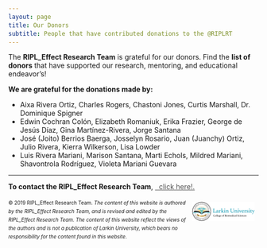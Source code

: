```yaml
---
layout: page
title: Our Donors 
subtitle: People that have contributed donations to the @RIPLRT
---
```


The **RIPL_Effect Research Team** is grateful for our donors. Find the **list of donors** that have supported our research, mentoring, and educational endeavor’s!

<b>We are grateful for the donations made by:</b>

<ul>
  <li>Aixa Rivera Ortiz, Charles Rogers, Chastoni Jones, Curtis Marshall, Dr. Dominique Spigner</li>
  <li>Edwin Cochran Colón, Elizabeth Romaniuk, Erika Frazier, George de Jesús Díaz, Gina Martínez-Rivera, Jorge Santana</li>
  <li>José (Joito) Berrios Baerga, Josselyn Rosario, Juan (Juanchy) Ortiz, Julio Rivera, Kierra Wilkerson, Lisa Lowder</li>
  <li>Luis Rivera Mariani, Marison Santana, Marti Echols, Mildred Mariani, Shavontrola Rodríguez, Violeta Mariani Guevara</li>
</ul>

---
**To contact the RIPL_Effect Research Team**, 
<a href="mailto:contactus@riplrt.com" target="_blank" style="color:#515151;"><i class="fa fa-envelope" style="font-size:1em"></i> &nbsp; click here!.<br></a>

<a href="http://ularkin.org/college-of-biomedical-sciences/">
  <img src="/img/LU-Biomed-Logo-Horizontal-1.png" alt="College of Biomedical Sciences at Larkin University" align="right" style="width: 25%; height: 25%; margin:8px"/>
</a>

<font size="1">&#169; 2019 RIPL_Effect Research Team. <i>The content of this website is authored by the RIPL_Effect Research Team, and is revised and edited by the RIPL_Effect Research Team. The content of this website reflect the views of the authors and is not a publication of Larkin University, which bears no responsibility for the content found in this website</i>.</font>